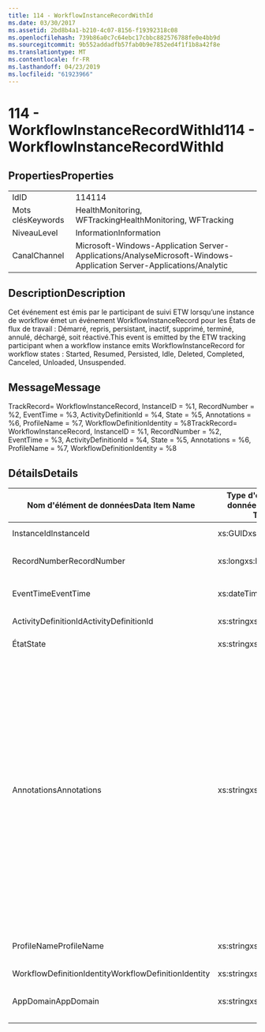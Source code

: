 ```yaml
---
title: 114 - WorkflowInstanceRecordWithId
ms.date: 03/30/2017
ms.assetid: 2bd8b4a1-b210-4c07-8156-f19392318c08
ms.openlocfilehash: 739b86a0c7c64ebc17cbbc882576788fe0e4bb9d
ms.sourcegitcommit: 9b552addadfb57fab0b9e7852ed4f1f1b8a42f8e
ms.translationtype: MT
ms.contentlocale: fr-FR
ms.lasthandoff: 04/23/2019
ms.locfileid: "61923966"
---
```

# <a name="114---workflowinstancerecordwithid"></a><span data-ttu-id="7056c-102">114 - WorkflowInstanceRecordWithId</span><span class="sxs-lookup"><span data-stu-id="7056c-102">114 - WorkflowInstanceRecordWithId</span></span>
## <a name="properties"></a><span data-ttu-id="7056c-103">Properties</span><span class="sxs-lookup"><span data-stu-id="7056c-103">Properties</span></span>  
  
|||  
|-|-|  
|<span data-ttu-id="7056c-104">Id</span><span class="sxs-lookup"><span data-stu-id="7056c-104">ID</span></span>|<span data-ttu-id="7056c-105">114</span><span class="sxs-lookup"><span data-stu-id="7056c-105">114</span></span>|  
|<span data-ttu-id="7056c-106">Mots clés</span><span class="sxs-lookup"><span data-stu-id="7056c-106">Keywords</span></span>|<span data-ttu-id="7056c-107">HealthMonitoring, WFTracking</span><span class="sxs-lookup"><span data-stu-id="7056c-107">HealthMonitoring, WFTracking</span></span>|  
|<span data-ttu-id="7056c-108">Niveau</span><span class="sxs-lookup"><span data-stu-id="7056c-108">Level</span></span>|<span data-ttu-id="7056c-109">Information</span><span class="sxs-lookup"><span data-stu-id="7056c-109">Information</span></span>|  
|<span data-ttu-id="7056c-110">Canal</span><span class="sxs-lookup"><span data-stu-id="7056c-110">Channel</span></span>|<span data-ttu-id="7056c-111">Microsoft-Windows-Application Server-Applications/Analyse</span><span class="sxs-lookup"><span data-stu-id="7056c-111">Microsoft-Windows-Application Server-Applications/Analytic</span></span>|  
  
## <a name="description"></a><span data-ttu-id="7056c-112">Description</span><span class="sxs-lookup"><span data-stu-id="7056c-112">Description</span></span>  
 <span data-ttu-id="7056c-113">Cet événement est émis par le participant de suivi ETW lorsqu’une instance de workflow émet un événement WorkflowInstanceRecord pour les États de flux de travail : Démarré, repris, persistant, inactif, supprimé, terminé, annulé, déchargé, soit réactivé.</span><span class="sxs-lookup"><span data-stu-id="7056c-113">This event is emitted by the ETW tracking participant when a workflow instance emits WorkflowInstanceRecord for workflow states : Started, Resumed, Persisted, Idle, Deleted, Completed, Canceled, Unloaded, Unsuspended.</span></span>  
  
## <a name="message"></a><span data-ttu-id="7056c-114">Message</span><span class="sxs-lookup"><span data-stu-id="7056c-114">Message</span></span>  
 <span data-ttu-id="7056c-115">TrackRecord= WorkflowInstanceRecord, InstanceID = %1, RecordNumber = %2, EventTime = %3, ActivityDefinitionId = %4, State = %5, Annotations = %6, ProfileName = %7, WorkflowDefinitionIdentity = %8</span><span class="sxs-lookup"><span data-stu-id="7056c-115">TrackRecord= WorkflowInstanceRecord, InstanceID = %1, RecordNumber = %2, EventTime = %3, ActivityDefinitionId = %4, State = %5, Annotations = %6, ProfileName = %7, WorkflowDefinitionIdentity = %8</span></span>  
  
## <a name="details"></a><span data-ttu-id="7056c-116">Détails</span><span class="sxs-lookup"><span data-stu-id="7056c-116">Details</span></span>  
  
|<span data-ttu-id="7056c-117">Nom d'élément de données</span><span class="sxs-lookup"><span data-stu-id="7056c-117">Data Item Name</span></span>|<span data-ttu-id="7056c-118">Type d'élément de données</span><span class="sxs-lookup"><span data-stu-id="7056c-118">Data Item Type</span></span>|<span data-ttu-id="7056c-119">Description</span><span class="sxs-lookup"><span data-stu-id="7056c-119">Description</span></span>|  
|--------------------|--------------------|-----------------|  
|<span data-ttu-id="7056c-120">InstanceId</span><span class="sxs-lookup"><span data-stu-id="7056c-120">InstanceId</span></span>|<span data-ttu-id="7056c-121">xs:GUID</span><span class="sxs-lookup"><span data-stu-id="7056c-121">xs:GUID</span></span>|<span data-ttu-id="7056c-122">ID d'instance pour le workflow</span><span class="sxs-lookup"><span data-stu-id="7056c-122">The instance id for the workflow</span></span>|  
|<span data-ttu-id="7056c-123">RecordNumber</span><span class="sxs-lookup"><span data-stu-id="7056c-123">RecordNumber</span></span>|<span data-ttu-id="7056c-124">xs:long</span><span class="sxs-lookup"><span data-stu-id="7056c-124">xs:long</span></span>|<span data-ttu-id="7056c-125">Numéro de séquence de l'enregistrement émis.</span><span class="sxs-lookup"><span data-stu-id="7056c-125">The sequence number of the emitted record</span></span>|  
|<span data-ttu-id="7056c-126">EventTime</span><span class="sxs-lookup"><span data-stu-id="7056c-126">EventTime</span></span>|<span data-ttu-id="7056c-127">xs:dateTime</span><span class="sxs-lookup"><span data-stu-id="7056c-127">xs:dateTime</span></span>|<span data-ttu-id="7056c-128">Heure au format UTC à laquelle l'événement a été émis</span><span class="sxs-lookup"><span data-stu-id="7056c-128">The time in UTC when the event was emitted</span></span>|  
|<span data-ttu-id="7056c-129">ActivityDefinitionId</span><span class="sxs-lookup"><span data-stu-id="7056c-129">ActivityDefinitionId</span></span>|<span data-ttu-id="7056c-130">xs:string</span><span class="sxs-lookup"><span data-stu-id="7056c-130">xs:string</span></span>|<span data-ttu-id="7056c-131">Nom de l'activité racine dans le workflow</span><span class="sxs-lookup"><span data-stu-id="7056c-131">The name of the root activity in the workflow</span></span>|  
|<span data-ttu-id="7056c-132">État</span><span class="sxs-lookup"><span data-stu-id="7056c-132">State</span></span>|<span data-ttu-id="7056c-133">xs:string</span><span class="sxs-lookup"><span data-stu-id="7056c-133">xs:string</span></span>|<span data-ttu-id="7056c-134">État actuel du workflow.</span><span class="sxs-lookup"><span data-stu-id="7056c-134">The current state of the Workflow.</span></span>|  
|<span data-ttu-id="7056c-135">Annotations</span><span class="sxs-lookup"><span data-stu-id="7056c-135">Annotations</span></span>|<span data-ttu-id="7056c-136">xs:string</span><span class="sxs-lookup"><span data-stu-id="7056c-136">xs:string</span></span>|<span data-ttu-id="7056c-137">Annotations ayant été ajoutées à cet événement.</span><span class="sxs-lookup"><span data-stu-id="7056c-137">The annotations that were added to this event.</span></span> <span data-ttu-id="7056c-138">Les valeurs sont stockées dans un élément xml au format \<éléments >\< nom de l’élément = « annotationName » type = "> annotationValue\</élément > \< /éléments >.</span><span class="sxs-lookup"><span data-stu-id="7056c-138">The values are stored in an xml element in the format \<items>\< item name = "annotationName" type="System.String">annotationValue\</item>\</items>.</span></span> <span data-ttu-id="7056c-139">Si aucune annotation n’est spécifiée, la chaîne contient \<éléments / >.</span><span class="sxs-lookup"><span data-stu-id="7056c-139">If no annotations are specified then the string contains \<items/>.</span></span> <span data-ttu-id="7056c-140">La taille d'événement ETW est limitée par la taille de la mémoire tampon ETW ou par la charge utile maximale pour un événement ETW.</span><span class="sxs-lookup"><span data-stu-id="7056c-140">The ETW event size is limited by the ETW buffer size or the max payload for an ETW event.</span></span> <span data-ttu-id="7056c-141">Si la taille de l’événement dépasse les limites ETW, l’événement est tronqué en supprimant les annotations et en remplaçant la valeur de l’annotation avec \<éléments >... \</Items >.</span><span class="sxs-lookup"><span data-stu-id="7056c-141">If the size of the event exceeds the ETW limits, then the event is truncated by dropping the annotations and replacing the annotation value with \<items>...\</items>.</span></span>|  
|<span data-ttu-id="7056c-142">ProfileName</span><span class="sxs-lookup"><span data-stu-id="7056c-142">ProfileName</span></span>|<span data-ttu-id="7056c-143">xs:string</span><span class="sxs-lookup"><span data-stu-id="7056c-143">xs:string</span></span>|<span data-ttu-id="7056c-144">Nom ou modèle de suivi qui a provoqué l'émission de cet événement</span><span class="sxs-lookup"><span data-stu-id="7056c-144">The name or the tracking profile that resulted in this event being emitted</span></span>|  
|<span data-ttu-id="7056c-145">WorkflowDefinitionIdentity</span><span class="sxs-lookup"><span data-stu-id="7056c-145">WorkflowDefinitionIdentity</span></span>|<span data-ttu-id="7056c-146">xs:string</span><span class="sxs-lookup"><span data-stu-id="7056c-146">xs:string</span></span>|<span data-ttu-id="7056c-147">ID de flux de travail.</span><span class="sxs-lookup"><span data-stu-id="7056c-147">The workflow definition id</span></span>|  
|<span data-ttu-id="7056c-148">AppDomain</span><span class="sxs-lookup"><span data-stu-id="7056c-148">AppDomain</span></span>|<span data-ttu-id="7056c-149">xs:string</span><span class="sxs-lookup"><span data-stu-id="7056c-149">xs:string</span></span>|<span data-ttu-id="7056c-150">Chaîne retournée par AppDomain.CurrentDomain.FriendlyName.</span><span class="sxs-lookup"><span data-stu-id="7056c-150">The string returned by AppDomain.CurrentDomain.FriendlyName.</span></span>|
